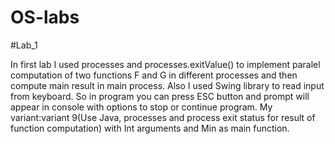 # OS-labs
 
#Lab_1

In first lab I used processes and processes.exitValue() to implement paralel computation of two functions F and G in different processes and then compute main result in main process. Also I used Swing library to read input from keyboard. So in program you can press ESC button and prompt will appear in console with options to stop or continue program.
My variant:variant 9(Use Java, processes and process exit status for result of function computation) with Int arguments and Min as main function.
